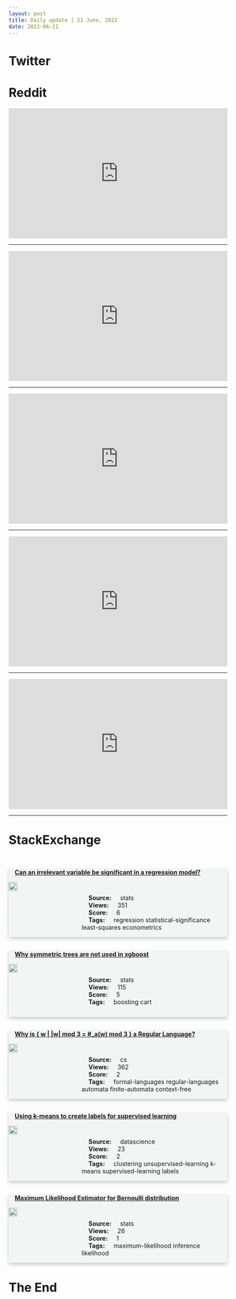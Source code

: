 ```yaml
---
layout: post
title: Daily update | 21 June, 2022
date: 2022-06-21
---
```


<script async src="https://platform.twitter.com/widgets.js" charset="utf-8"></script>


<script src='https://storage.ko-fi.com/cdn/scripts/overlay-widget.js'></script>
<script>
  kofiWidgetOverlay.draw('themldojo', {
    'type': 'floating-chat',
    'floating-chat.donateButton.text': 'Support me',
    'floating-chat.donateButton.background-color': '#f45d22',
    'floating-chat.donateButton.text-color': '#fff'
  });
</script>

# Twitter 

<blockquote class="twitter-tweet"><a href="https://twitter.com/rektcapital/status/1538852672786337795"></a></blockquote>

<blockquote class="twitter-tweet"><a href="https://twitter.com/TansuYegen/status/1538892971013283841"></a></blockquote>

<blockquote class="twitter-tweet"><a href="https://twitter.com/CRYPTOFIED1/status/1538935179741483008"></a></blockquote>

<blockquote class="twitter-tweet"><a href="https://twitter.com/ThomasSimonini/status/1538816128415416321"></a></blockquote>

<blockquote class="twitter-tweet"><a href="https://twitter.com/EricTopol/status/1538944414176845824"></a></blockquote>

<blockquote class="twitter-tweet"><a href="https://twitter.com/ylecun/status/1538811642842054656"></a></blockquote>

<blockquote class="twitter-tweet"><a href="https://twitter.com/DeepLearningAI_/status/1538869377914884096"></a></blockquote>

<blockquote class="twitter-tweet"><a href="https://twitter.com/ylecun/status/1538827281631780865"></a></blockquote>

<blockquote class="twitter-tweet"><a href="https://twitter.com/ylecun/status/1538918106600464390"></a></blockquote>

<blockquote class="twitter-tweet"><a href="https://twitter.com/paperswithdata/status/1538896595281928192"></a></blockquote>

# Reddit 

<iframe id="reddit-embed" src="https://www.redditmedia.com/r/datascience/comments/vgccpb/this_is_one_of_the_worst_greentexts_ive_ever_read?ref_source=embed&amp;ref=share&amp;embed=true" sandbox="allow-scripts allow-same-origin allow-popups" style="border: none;" height="300" width="100%" scrolling="yes"></iframe>
<hr style="width:100%;text-align:left;margin-left:0">
<iframe id="reddit-embed" src="https://www.redditmedia.com/r/datascience/comments/vglzjw/what_are_some_harsh_truths_that_rdatascience?ref_source=embed&amp;ref=share&amp;embed=true" sandbox="allow-scripts allow-same-origin allow-popups" style="border: none;" height="300" width="100%" scrolling="yes"></iframe>
<hr style="width:100%;text-align:left;margin-left:0">
<iframe id="reddit-embed" src="https://www.redditmedia.com/r/datascience/comments/vgmv86/easy_apply_jobs_worth_applying_to?ref_source=embed&amp;ref=share&amp;embed=true" sandbox="allow-scripts allow-same-origin allow-popups" style="border: none;" height="300" width="100%" scrolling="yes"></iframe>
<hr style="width:100%;text-align:left;margin-left:0">
<iframe id="reddit-embed" src="https://www.redditmedia.com/r/datascience/comments/vgbudz/for_those_who_work_with_regex_often_what_are_some?ref_source=embed&amp;ref=share&amp;embed=true" sandbox="allow-scripts allow-same-origin allow-popups" style="border: none;" height="300" width="100%" scrolling="yes"></iframe>
<hr style="width:100%;text-align:left;margin-left:0">
<iframe id="reddit-embed" src="https://www.redditmedia.com/r/MachineLearning/comments/vgesbr/d_laptops_with_nvidia_mobile_gpus_are_better?ref_source=embed&amp;ref=share&amp;embed=true" sandbox="allow-scripts allow-same-origin allow-popups" style="border: none;" height="300" width="100%" scrolling="yes"></iframe>
<hr style="width:100%;text-align:left;margin-left:0">

<style>
.card {
box-shadow: 0 4px 8px 0 rgba(0,0,0,0.2);
transition: 0.3s;
width: 100%;
background-color: #F3F4F4;
}
p{
    margin-left:  3em;
    padding-top: 1em;
}
.part2{
    display: grid;
    grid-template-columns: 1fr 3fr;
}
h4{
    margin: 1em;
}

.card:hover {
box-shadow: 0 8px 16px 0 rgba(0,0,0,0.2);
}
b {
padding: 2px 16px;
}
</style>
  
# StackExchange 


  <br>
  <div class="card">
  <h4><a href='https://stats.stackexchange.com/questions/579338/can-an-irrelevant-variable-be-significant-in-a-regression-model'>Can an irrelevant variable be significant in a regression model?</a></h4> 
  <div class="part2">
      <img src="https://cdn.sstatic.net/Sites/stats/Img/apple-touch-icon@2.png?v=344f57aa10cc" alt="Img missing!" style="width:40%">
      <p><b>Source:</b> stats<br><b>Views:</b> 351<br><b>Score:</b> 6<br><b>Tags:</b> <span class="badge badge-dark">regression</span> <span class="badge badge-dark">statistical-significance</span> <span class="badge badge-dark">least-squares</span> <span class="badge badge-dark">econometrics</span></p> 
  </div>
  </div>
      
  <br>
  <div class="card">
  <h4><a href='https://stats.stackexchange.com/questions/579368/why-symmetric-trees-are-not-used-in-xgboost'>Why symmetric trees are not used in xgboost</a></h4> 
  <div class="part2">
      <img src="https://cdn.sstatic.net/Sites/stats/Img/apple-touch-icon@2.png?v=344f57aa10cc" alt="Img missing!" style="width:40%">
      <p><b>Source:</b> stats<br><b>Views:</b> 115<br><b>Score:</b> 5<br><b>Tags:</b> <span class="badge badge-dark">boosting</span> <span class="badge badge-dark">cart</span></p> 
  </div>
  </div>
      
  <br>
  <div class="card">
  <h4><a href='https://cs.stackexchange.com/questions/152508/why-is-w-w-mod-3-aw-mod-3-a-regular-language'>Why is { w | |w| mod 3 = #_a(w) mod 3 } a Regular Language?</a></h4> 
  <div class="part2">
      <img src="https://cdn.sstatic.net/Sites/cs/Img/apple-touch-icon@2.png?v=324a3e0c2b03" alt="Img missing!" style="width:40%">
      <p><b>Source:</b> cs<br><b>Views:</b> 362<br><b>Score:</b> 2<br><b>Tags:</b> <span class="badge badge-dark">formal-languages</span> <span class="badge badge-dark">regular-languages</span> <span class="badge badge-dark">automata</span> <span class="badge badge-dark">finite-automata</span> <span class="badge badge-dark">context-free</span></p> 
  </div>
  </div>
      
  <br>
  <div class="card">
  <h4><a href='https://datascience.stackexchange.com/questions/111974/using-k-means-to-create-labels-for-supervised-learning'>Using k-means to create labels for supervised learning</a></h4> 
  <div class="part2">
      <img src="https://cdn.sstatic.net/Sites/datascience/Img/apple-touch-icon@2.png?v=1c36463984b3" alt="Img missing!" style="width:40%">
      <p><b>Source:</b> datascience<br><b>Views:</b> 23<br><b>Score:</b> 2<br><b>Tags:</b> <span class="badge badge-dark">clustering</span> <span class="badge badge-dark">unsupervised-learning</span> <span class="badge badge-dark">k-means</span> <span class="badge badge-dark">supervised-learning</span> <span class="badge badge-dark">labels</span></p> 
  </div>
  </div>
      
  <br>
  <div class="card">
  <h4><a href='https://stats.stackexchange.com/questions/579365/maximum-likelihood-estimator-for-bernoulli-distribution'>Maximum Likelihood Estimator for Bernoulli distribution</a></h4> 
  <div class="part2">
      <img src="https://cdn.sstatic.net/Sites/stats/Img/apple-touch-icon@2.png?v=344f57aa10cc" alt="Img missing!" style="width:40%">
      <p><b>Source:</b> stats<br><b>Views:</b> 26<br><b>Score:</b> 1<br><b>Tags:</b> <span class="badge badge-dark">maximum-likelihood</span> <span class="badge badge-dark">inference</span> <span class="badge badge-dark">likelihood</span></p> 
  </div>
  </div>
      
# The End